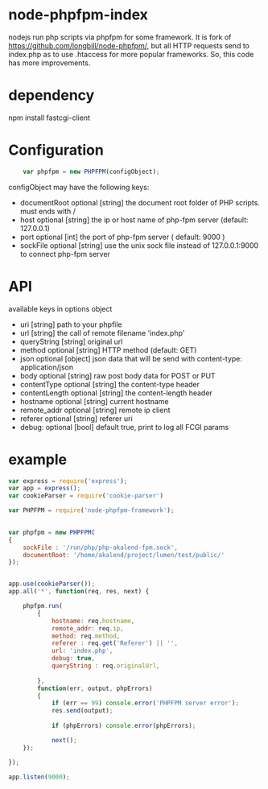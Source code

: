 # node-phpfpm-index
nodejs run php scripts via phpfpm for some framework. It is fork of https://github.com/longbill/node-phpfpm/, but all HTTP requests send to index.php as to use .htaccess for more popular frameworks. So, this code has more improvements. 
# dependency
npm install fastcgi-client 

# Configuration
```js
    var phpfpm = new PHPFPM(configObject);
```
configObject may have the following keys:

* documentRoot optional [string] the document root folder of PHP scripts. must ends with /
* host optional [string] the ip or host name of php-fpm server (default: 127.0.0.1)
* port optional [int] the port of php-fpm server ( default: 9000 )
* sockFile optional [string] use the unix sock file instead of 127.0.0.1:9000 to connect php-fpm server


# API

available keys in options object

* uri [string] path to your phpfile
* url [string] the call of remote filename 'index.php'
* queryString [string] original url 
* method optional [string] HTTP method (default: GET)
* json optional [object] json data that will be send with content-type: application/json
* body optional [string] raw post body data for POST or PUT
* contentType optional [string] the content-type header
* contentLength optional [string] the content-length header
* hostname optional [string] current hostname
* remote_addr optional [string] remote ip client
* referer optional [string] referer uri		
* debug: optional [bool] default true, print to log all FCGI params

# example
```js
var express = require('express');
var app = express();
var cookieParser = require('cookie-parser')

var PHPFPM = require('node-phpfpm-framework');
 

var phpfpm = new PHPFPM(
{
    sockFile : '/run/php/php-akalend-fpm.sock',
    documentRoot: '/home/akalend/project/lumen/test/public/'
});


app.use(cookieParser());
app.all('*', function(req, res, next) {

	phpfpm.run(
		{
			hostname: req.hostname,
			remote_addr: req.ip,
			method: req.method,
			referer : req.get('Referer') || '',		
			url: 'index.php',
			debug: true,
			queryString : req.originalUrl, 
			
		}, 
		function(err, output, phpErrors)
		{
		    if (err == 99) console.error('PHPFPM server error');
		    res.send(output);
		    
		    if (phpErrors) console.error(phpErrors);

		    next();
	});

});

app.listen(9000);
```
